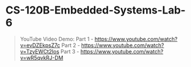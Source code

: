 # CS-120B-Embedded-Systems-Lab-6
> YouTube Video Demo: 
  > Part 1 - https://www.youtube.com/watch?v=evDZEkpsZ7c
  > Part 2 - https://www.youtube.com/watch?v=TzyEWCt2Ios
  > Part 3 - https://www.youtube.com/watch?v=wR5qvkRJ-DM
